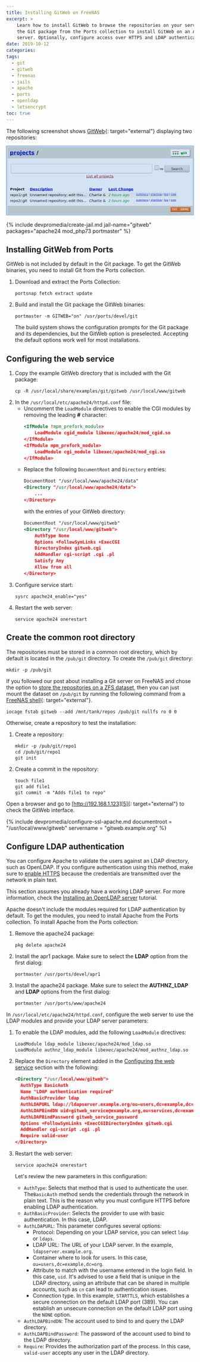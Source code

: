 ```yaml
---
title: Installing GitWeb on FreeNAS
excerpt: >
    Learn how to install GitWeb to browse the repositories on your server. Build
    the Git package from the Ports collection to install GitWeb on an Apache
    server. Optionally, configure access over HTTPS and LDAP authentication.
date: 2019-10-12
categories:
tags:
  - git
  - gitweb
  - freenas
  - jails
  - apache
  - ports
  - openldap
  - letsencrypt
toc: true
---
```


The following screenshot shows [GitWeb][2]{: target="external"} displaying two
repositories:

![GitWeb screenshot][screenshot]

{% include devpromedia/create-jail.md
   jail-name="gitweb"
   packages="apache24 mod_php73 portmaster" %}

## Installing GitWeb from Ports

GitWeb is not included by default in the Git package. To get the GitWeb
binaries, you need to install Git from the Ports collection.

1. Download and extract the Ports Collection:
   ```shell
   portsnap fetch extract update
   ```
1. Build and install the Git package the GitWeb binaries:
   ```shell
   portmaster -m GITWEB="on" /usr/ports/devel/git
   ```
   The build system shows the configuration prompts for the Git package and its
   dependencies, but the GitWeb option is preselected. Accepting the default
   options work well for most installations.

## Configuring the web service

1. Copy the example GitWeb directory that is included with the Git package:
   ```shell
   cp -R /usr/local/share/examples/git/gitweb /usr/local/www/gitweb
   ```
1. In the `/usr/local/etc/apache24/httpd.conf` file:
   * Uncomment the `LoadModule` directives to enable the CGI modules by
     removing the leading **#** character:
     ```xml
     <IfModule !mpm_prefork_module>
         LoadModule cgid_module libexec/apache24/mod_cgid.so
     </IfModule>
     <IfModule mpm_prefork_module>
         LoadModule cgi_module libexec/apache24/mod_cgi.so
     </IfModule>
     ```
   * Replace the following `DocumentRoot` and `Directory` entries:
     ```xml
     DocumentRoot "/usr/local/www/apache24/data"
     <Directory "/usr/local/www/apache24/data">
         ...
     </Directory>
     ```
     with the entries of your GitWeb directory:
     ```xml
     DocumentRoot "/usr/local/www/gitweb"
     <Directory "/usr/local/www/gitweb">
         AuthType None
         Options +FollowSymLinks +ExecCGI
         DirectoryIndex gitweb.cgi
         AddHandler cgi-script .cgi .pl
         Satisfy Any
         Allow from all
     </Directory>
     ```
1. Configure service start:
   ```shell
   sysrc apache24_enable="yes"
   ```
1. Restart the web server:
   ```shell
   service apache24 onerestart
   ```

## Create the common root directory

The repositories must be stored in a common root directory, which by default is
located in the `/pub/git` directory. To create the `/pub/git` directory:
```shell
mkdir -p /pub/git
```

If you followed our post about installing a Git server on FreeNAS and chose the
option to [store the repositories on a ZFS dataset][1], then you can just mount
the dataset on `/pub/git` by running the following command from a
[FreeNAS shell][0]{: target="external"}.

```shell
iocage fstab gitweb --add /mnt/tank/repos /pub/git nullfs ro 0 0
```

Otherwise, create a repository to test the installation:

1. Create a repository:
   ```shell
   mkdir -p /pub/git/repo1
   cd /pub/git/repo1
   git init
   ```
1. Create a commit in the repository:
   ```shell
   touch file1
   git add file1
   git commit -m "Adds file1 to repo"
   ```

Open a browser and go to [http://192.168.1.123][5]{: target="external"} to check
the GitWeb interface.


{% include devpromedia/configure-ssl-apache.md
   documentroot = "/usr/local/www/gitweb"
   servername = "gitweb.example.org" %}


## Configure LDAP authentication

You can configure Apache to validate the users against an LDAP directory, such
as OpenLDAP. If you configure authentication using this method, make sure to
[enable HTTPS](#optional-configure-access-over-https) because the credentials
are transmitted over the network in plain text.

This section assumes you already have a working LDAP server. For more
information, check the [Installing an OpenLDAP server][7] tutorial.

Apache doesn't include the modules required for LDAP authentication by default.
To get the modules, you need to install Apache from the Ports collection. To
install Apache from the Ports collection:

1. Remove the apache24 package:
   ```
   pkg delete apache24
   ```
1. Install the apr1 package. Make sure to select the **LDAP** option from the
   first dialog:
   ```
   portmaster /usr/ports/devel/apr1
   ```
1. Install the apache24 package. Make sure to select the **AUTHNZ_LDAP** and
   **LDAP** options from the first dialog:
   ```
   portmaster /usr/ports/www/apache24
   ```

In `/usr/local/etc/apache24/httpd.conf`, configure the web server to use the
LDAP modules and provide your LDAP server parameters:

1. To enable the LDAP modules, add the following `LoadModule` directives:
   ```
   LoadModule ldap_module libexec/apache24/mod_ldap.so
   LoadModule authnz_ldap_module libexec/apache24/mod_authnz_ldap.so
   ```
1. Replace the `Directory` element added in the [Configuring the web
   service](#configuring-the-web-service) section with the following:
   ```xml
   <Directory "/usr/local/www/gitweb">
     AuthType BasicAuth
     Name "LDAP authentication required"
     AuthBasicProvider ldap
     AuthLDAPURL ldap://ldapserver.example.org/ou=users,dc=example,dc=org?uid STARTTLS
     AuthLDAPBindDN uid=gitweb_service@example.org,ou=services,dc=example,dc=org
     AuthLDAPBindPassword gitweb_service_password
     Options +FollowSymLinks +ExecCGIDirectoryIndex gitweb.cgi
     AddHandler cgi-script .cgi .pl
     Require valid-user
   </Directory>
   ```
1. Restart the web server:
   ```
   service apache24 onerestart
   ```

   Let's review the new parameters in this configuration:
   * `AuthType`: Selects that method that is used to authenticate the user.
     The`BasicAuth` method sends the credentials through the network in plain
     text. This is the reason why you must configure HTTPS before enabling LDAP
     authentication.
   * `AuthBasicProvider`: Selects the provider to use with basic authentication.
     In this case, LDAP.
   * `AuthLDAPURL`: This parameter configures several options:
     * Protocol: Depending on your LDAP service, you can select `ldap` or
     `ldaps`.
     * LDAP URL: The URL of your LDAP server. In the example,
       `ldapserver.example.org`.
     * Container where to look for users. In this case,
       `ou=users,dc=example,dc=org`.
     * Attribute to match with the username entered in the login field. In this
       case, `uid`. It's advised to use a field that is unique in the LDAP
       directory, using an attribute that can be shared in multiple accounts,
       such as `cn` can lead to authentication issues.
     * Connection type. In this example, `STARTTLS`, which establishes a secure
       connection on the default LDAP port (389). You can establish an unsecure
       connection on the default LDAP port using the `NONE` option.
   * `AuthLDAPBindDN`: The account used to bind to and query the LDAP directory.
   * `AuthLDAPBindPassword`: The password of the account used to bind to the
      LDAP directory.
   * `Require`: Provides the authorization part of the process. In this case,
     `valid-user` accepts any user in the LDAP directory.


[screenshot]: /assets/images/gitweb-screenshot.png
[0]: https://www.ixsystems.com/documentation/freenas/11.2-U4.1/shell.html
[1]: /git-server-freenas/#optional-storing-the-repositories-on-a-zfs-dataset
[2]: https://git-scm.com/docs/gitweb
[4]: /git-server-freenas/
[5]: http://192.168.1.123
[7]: /ldap-server-freenas/
